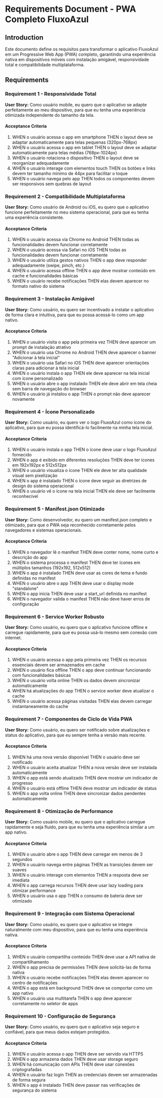 # Requirements Document - PWA Completo FluxoAzul

## Introduction

Este documento define os requisitos para transformar o aplicativo FluxoAzul em um Progressive Web App (PWA) completo, garantindo uma experiência nativa em dispositivos móveis com instalação amigável, responsividade total e compatibilidade multiplataforma.

## Requirements

### Requirement 1 - Responsividade Total

**User Story:** Como usuário mobile, eu quero que o aplicativo se adapte perfeitamente ao meu dispositivo, para que eu tenha uma experiência otimizada independente do tamanho da tela.

#### Acceptance Criteria

1. WHEN o usuário acessa o app em smartphone THEN o layout deve se adaptar automaticamente para telas pequenas (320px-768px)
2. WHEN o usuário acessa o app em tablet THEN o layout deve se adaptar automaticamente para telas médias (768px-1024px)
3. WHEN o usuário rotaciona o dispositivo THEN o layout deve se reorganizar adequadamente
4. WHEN o usuário interage com elementos touch THEN os botões e links devem ter tamanho mínimo de 44px para facilitar o toque
5. WHEN o usuário navega pelo app THEN todos os componentes devem ser responsivos sem quebras de layout

### Requirement 2 - Compatibilidade Multiplataforma

**User Story:** Como usuário de Android ou iOS, eu quero que o aplicativo funcione perfeitamente no meu sistema operacional, para que eu tenha uma experiência consistente.

#### Acceptance Criteria

1. WHEN o usuário acessa via Chrome no Android THEN todas as funcionalidades devem funcionar corretamente
2. WHEN o usuário acessa via Safari no iOS THEN todas as funcionalidades devem funcionar corretamente
3. WHEN o usuário utiliza gestos nativos THEN o app deve responder adequadamente (swipe, pinch, etc.)
4. WHEN o usuário acessa offline THEN o app deve mostrar conteúdo em cache e funcionalidades básicas
5. WHEN o usuário recebe notificações THEN elas devem aparecer no formato nativo do sistema

### Requirement 3 - Instalação Amigável

**User Story:** Como usuário, eu quero ser incentivado a instalar o aplicativo de forma clara e intuitiva, para que eu possa acessá-lo como um app nativo.

#### Acceptance Criteria

1. WHEN o usuário visita o app pela primeira vez THEN deve aparecer um prompt de instalação atrativo
2. WHEN o usuário usa Chrome no Android THEN deve aparecer o banner "Adicionar à tela inicial"
3. WHEN o usuário usa Safari no iOS THEN deve aparecer orientações claras para adicionar à tela inicial
4. WHEN o usuário instala o app THEN ele deve aparecer na tela inicial com ícone personalizado
5. WHEN o usuário abre o app instalado THEN ele deve abrir em tela cheia sem barra de navegação do browser
6. WHEN o usuário já instalou o app THEN o prompt não deve aparecer novamente

### Requirement 4 - Ícone Personalizado

**User Story:** Como usuário, eu quero ver o logo FluxoAzul como ícone do aplicativo, para que eu possa identificá-lo facilmente na minha tela inicial.

#### Acceptance Criteria

1. WHEN o usuário instala o app THEN o ícone deve usar o logo FluxoAzul fornecido
2. WHEN o app é exibido em diferentes resoluções THEN deve ter ícones em 192x192px e 512x512px
3. WHEN o usuário visualiza o ícone THEN ele deve ter alta qualidade visual sem pixelização
4. WHEN o app é instalado THEN o ícone deve seguir as diretrizes de design do sistema operacional
5. WHEN o usuário vê o ícone na tela inicial THEN ele deve ser facilmente reconhecível

### Requirement 5 - Manifest.json Otimizado

**User Story:** Como desenvolvedor, eu quero um manifest.json completo e otimizado, para que o PWA seja reconhecido corretamente pelos navegadores e sistemas operacionais.

#### Acceptance Criteria

1. WHEN o navegador lê o manifest THEN deve conter nome, nome curto e descrição do app
2. WHEN o sistema processa o manifest THEN deve ter ícones em múltiplos tamanhos (192x192, 512x512)
3. WHEN o app é instalado THEN deve usar as cores de tema e fundo definidas no manifest
4. WHEN o usuário abre o app THEN deve usar o display mode "standalone"
5. WHEN o app inicia THEN deve usar a start_url definida no manifest
6. WHEN o navegador valida o manifest THEN não deve haver erros de configuração

### Requirement 6 - Service Worker Robusto

**User Story:** Como usuário, eu quero que o aplicativo funcione offline e carregue rapidamente, para que eu possa usá-lo mesmo sem conexão com internet.

#### Acceptance Criteria

1. WHEN o usuário acessa o app pela primeira vez THEN os recursos essenciais devem ser armazenados em cache
2. WHEN o usuário fica offline THEN o app deve continuar funcionando com funcionalidades básicas
3. WHEN o usuário volta online THEN os dados devem sincronizar automaticamente
4. WHEN há atualizações do app THEN o service worker deve atualizar o cache
5. WHEN o usuário acessa páginas visitadas THEN elas devem carregar instantaneamente do cache

### Requirement 7 - Componentes de Ciclo de Vida PWA

**User Story:** Como usuário, eu quero ser notificado sobre atualizações e status do aplicativo, para que eu sempre tenha a versão mais recente.

#### Acceptance Criteria

1. WHEN há uma nova versão disponível THEN o usuário deve ser notificado
2. WHEN o usuário aceita atualizar THEN a nova versão deve ser instalada automaticamente
3. WHEN o app está sendo atualizado THEN deve mostrar um indicador de progresso
4. WHEN o usuário está offline THEN deve mostrar um indicador de status
5. WHEN o app volta online THEN deve sincronizar dados pendentes automaticamente

### Requirement 8 - Otimização de Performance

**User Story:** Como usuário mobile, eu quero que o aplicativo carregue rapidamente e seja fluido, para que eu tenha uma experiência similar a um app nativo.

#### Acceptance Criteria

1. WHEN o usuário abre o app THEN deve carregar em menos de 3 segundos
2. WHEN o usuário navega entre páginas THEN as transições devem ser suaves
3. WHEN o usuário interage com elementos THEN a resposta deve ser imediata
4. WHEN o app carrega recursos THEN deve usar lazy loading para otimizar performance
5. WHEN o usuário usa o app THEN o consumo de bateria deve ser otimizado

### Requirement 9 - Integração com Sistema Operacional

**User Story:** Como usuário, eu quero que o aplicativo se integre naturalmente com meu dispositivo, para que eu tenha uma experiência nativa.

#### Acceptance Criteria

1. WHEN o usuário compartilha conteúdo THEN deve usar a API nativa de compartilhamento
2. WHEN o app precisa de permissões THEN deve solicitá-las de forma nativa
3. WHEN o usuário recebe notificações THEN elas devem aparecer no centro de notificações
4. WHEN o app está em background THEN deve se comportar como um app nativo
5. WHEN o usuário usa multitarefa THEN o app deve aparecer corretamente no seletor de apps

### Requirement 10 - Configuração de Segurança

**User Story:** Como usuário, eu quero que o aplicativo seja seguro e confiável, para que meus dados estejam protegidos.

#### Acceptance Criteria

1. WHEN o usuário acessa o app THEN deve ser servido via HTTPS
2. WHEN o app armazena dados THEN deve usar storage seguro
3. WHEN há comunicação com APIs THEN deve usar conexões criptografadas
4. WHEN o usuário faz login THEN as credenciais devem ser armazenadas de forma segura
5. WHEN o app é instalado THEN deve passar nas verificações de segurança do sistema